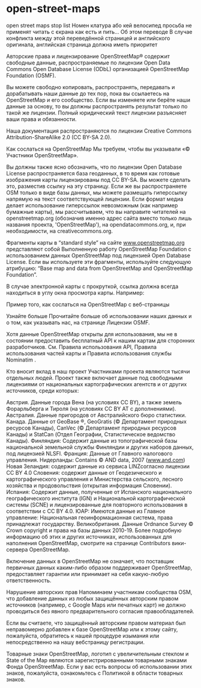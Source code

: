 # open-street-maps
open street maps
stop list
Номен клатура або кей велосипед просьба не применят читать с єкрана как есть и пить...
Об этом переводе
В случае конфликта между этой переведённой страницей и английского оригинала, английская страница должна иметь приоритет

Авторские права и лицензирование
OpenStreetMap® содержит свободные данные, распространяемые по лицензии Open Data Commons Open Database License (ODbL) организацией OpenStreetMap Foundation (OSMF).

Вы можете свободно копировать, распространять, передавать и дорабатывать наши данные до тех пор, пока вы ссылаетесь на OpenStreetMap и его сообщество. Если вы изменяете или берёте наши данные за основу, то вы должны распространять результат только по такой же лицензии. Полный юридический текст лицензии разъясняет ваши права и обязанности.

Наша документация распространяются по лицензии Creative Commons Attribution-ShareAlike 2.0 (CC BY-SA 2.0).

Как сослаться на OpenStreetMap
Мы требуем, чтобы вы указывали «© Участники OpenStreetMap».

Вы должны также ясно обозначить, что по лицензии Open Database License распространяется база геоданных, в то время как готовые изображения карты лицензированы под CC BY-SA. Вы можете сделать это, разместив ссылку на эту страницу. Если же вы распространяете OSM только в виде базы данных, мы можете размещать гиперссылку напрямую на текст соответствующей лицензии. Если формат медиа делает использование гиперссылок невозможным (как например бумажные карты), мы рассчитываем, что вы направите читателей на openstreetmap.org (обозначив именно адрес сайта вместо только лишь названия проекта, 'OpenStreetMap'), на opendatacommons.org, и, при необходимости, на creativecommons.org.

Фрагменты карты в “standard style” на сайте www.openstreetmap.org представляют собой Выполненную работу OpenStreetMap Foundation с использованием данных OpenStreetMap под лицензией Open Database License. Если вы используете эти фрагменты, используйте следующую атрибуцию: “Base map and data from OpenStreetMap and OpenStreetMap Foundation”.

В случае электронной карты с прокруткой, ссылка должна всегда находиться в углу окна просмотра карты. Например:

Пример того, как сослаться на OpenStreetMap с веб-страницы

Узнайте больше
Прочитайте больше об использовании наших данных и о том, как указывать нас, на странице Лицензии OSMF.

Хотя данные OpenStreetMap открыты для использования, мы не в состоянии предоставить бесплатный API к нашим картам для сторонних разработчиков. См. Правила использования API, Правила использования частей карты и Правила использования службы Nominatim .

Кто вносит вклад в наш проект
Участниками проекта являются тысячи отдельных людей. Проект также включает данные под свободными лицензиями от национальных картографических агентств и от других источников, среди которых:

Австрия. Данные города Вена (на условиях CC BY), а также земель Форарльберга и Тироля (на условиях CC BY AT с дополнениями).
Австралия. Данные пригородов от Австралийского бюро статистики.
Канада. Данные от GeoBase ®, GeoGratis (© Департамент природных ресурсов Канады), CanVec (© Департамент природных ресурсов Канады) и StatCan (Отдел Географии, Статистическое ведомство Канады).
Финляндия: Содержит данные из топографической базы национальной земельной службы Финляндии и других наборов данных, под лицензией NLSFI.
Франция: Данные от Главного налогового управления.
Нидерланды: Contains © AND data, 2007 (www.and.com)
Новая Зеландия: содержит данные из сервиса LINZсогласно лицензии CC BY 4.0
Словения: содержит данные от Геодезического и картографического управления и Министерства сельского, лесного хозяйства и продовольствия (открытая информация Словении).
Испания: Содержит данные, полученные от Испанского национального географического института (IGN) и Национальной картографической системы (SCNE) и лицензированные для повторного использования в соответствии с CC BY 4.0.
ЮАР: Имеются данные из Главное управление: Национальная геоинформационная система, права принадлежат государству.
Великобритания. Данные Ordnance Survey © Crown copyright и права на базы данных 2010-19.
Более подробную информацию об этих и других источниках, использованных для наполнения OpenStreetMap, смотрите на странице Contributors вики-сервера OpenStreetMap.

Включение данных в OpenStreetMap не означает, что поставщик первичных данных каким-либо образом поддерживает OpenStreetMap, предоставляет гарантии или принимает на себя какую-любую ответственность.

Нарушение авторских прав
Напоминаем участникам сообщества OSM, что добавление данных из любых защищённых авторским правом источников (например, с Google Maps или печатных карт) не должно проводиться без явного предварительного согласия правообладателей.

Если вы считаете, что защищённый авторским правом материал был неправомерно добавлен к базе OpenStreetMap или к этому сайту, пожалуйста, обратитесь к нашей процедуре изымания или непосредственно на нашу вебстраницу регистрации.

Товарные знаки
OpenStreetMap, логотип с увеличительным стеклом и State of the Map являются зарегистрированными товарными знаками Фонда OpenStreetMap. Если у вас есть вопросы об использовании этих знаков, пожалуйста, ознакомьтесь с Политикой в области товарных знаков.
